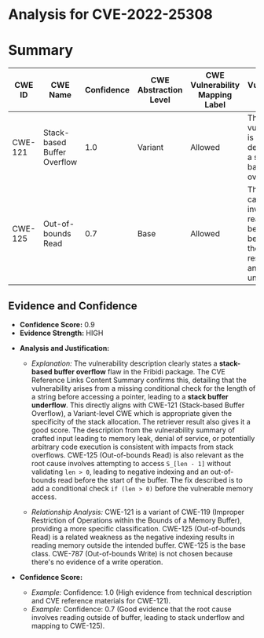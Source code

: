 # Analysis for CVE-2022-25308

# Summary
| CWE ID | CWE Name | Confidence | CWE Abstraction Level | CWE Vulnerability Mapping Label | CWE-Vulnerability Mapping Notes |
|---|---|---|---|---|---|
| CWE-121 | Stack-based Buffer Overflow | 1.0 | Variant | Allowed | The vulnerability is explicitly described as a stack-based buffer overflow. |
| CWE-125 | Out-of-bounds Read | 0.7 | Base | Allowed | The root cause involves reading data before the beginning of the buffer, resulting in an underflow. |

## Evidence and Confidence

*   **Confidence Score:** 0.9
*   **Evidence Strength:** HIGH

- **Analysis and Justification:**  
  - *Explanation:* The vulnerability description clearly states a **stack-based buffer overflow** flaw in the Fribidi package. The CVE Reference Links Content Summary confirms this, detailing that the vulnerability arises from a missing conditional check for the length of a string before accessing a pointer, leading to a **stack buffer underflow**. This directly aligns with CWE-121 (Stack-based Buffer Overflow), a Variant-level CWE which is appropriate given the specificity of the stack allocation. The retriever result also gives it a good score. The description from the vulnerability summary of crafted input leading to memory leak, denial of service, or potentially arbitrary code execution is consistent with impacts from stack overflows. CWE-125 (Out-of-bounds Read) is also relevant as the root cause involves attempting to access `S_[len - 1]` without validating `len > 0`, leading to negative indexing and an out-of-bounds read before the start of the buffer. The fix described is to add a conditional check `if (len > 0)` before the vulnerable memory access.

  - *Relationship Analysis:* CWE-121 is a variant of CWE-119 (Improper Restriction of Operations within the Bounds of a Memory Buffer), providing a more specific classification. CWE-125 (Out-of-bounds Read) is a related weakness as the negative indexing results in reading memory outside the intended buffer. CWE-125 is the base class. CWE-787 (Out-of-bounds Write) is not chosen because there's no evidence of a write operation.

- **Confidence Score:**  
  - *Example:* Confidence: 1.0 (High evidence from technical description and CVE reference materials for CWE-121).
  - *Example:* Confidence: 0.7 (Good evidence that the root cause involves reading outside of buffer, leading to stack underflow and mapping to CWE-125).